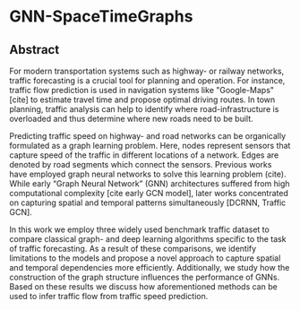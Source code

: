 # GNN-SpaceTimeGraphs

## Abstract
For modern transportation systems such as highway- or railway networks, traffic
forecasting is a crucial tool for planning and operation. For instance, traffic
flow prediction is used in navigation systems like "Google-Maps"[cite] to
estimate travel time and propose optimal driving routes. In town planning,
traffic analysis can help to identify where road-infrastructure is overloaded
and thus determine where new roads need to be built. 

Predicting traffic speed on highway- and road networks can be organically
formulated as a graph learning problem. Here, nodes represent sensors that
capture speed of the traffic in different locations of a network. Edges are
denoted by road segments which connect the sensors. Previous works have
employed graph neural networks to solve this learning problem (cite). While
early “Graph Neural Network” (GNN) architectures suffered from high
computational complexity [cite early GCN model], later works concentrated on
capturing spatial and temporal patterns simultaneously [DCRNN, Traffic GCN].

In this work we employ three widely used benchmark traffic dataset to compare
classical graph- and deep learning algorithms specific to the task of traffic
forecasting. As a result of these comparisons, we identify limitations to the
models and propose a novel approach to capture spatial and temporal
dependencies more efficiently. Additionally, we study how the construction of
the graph structure influences the performance of GNNs. Based on these results
we discuss how aforementioned methods can be used to infer traffic flow from
traffic speed prediction.

